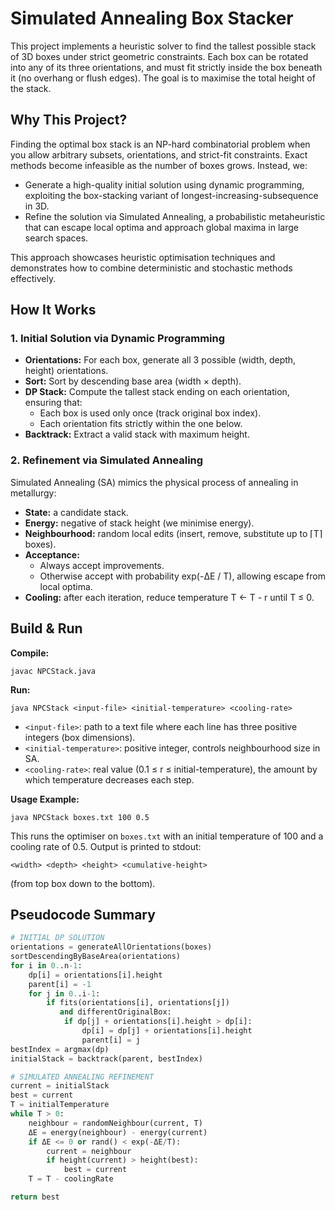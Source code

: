# Simulated Annealing Box Stacker

This project implements a heuristic solver to find the tallest possible stack of 3D boxes under strict geometric constraints. Each box can be rotated into any of its three orientations, and must fit strictly inside the box beneath it (no overhang or flush edges). The goal is to maximise the total height of the stack.

## Why This Project?

Finding the optimal box stack is an NP-hard combinatorial problem when you allow arbitrary subsets, orientations, and strict-fit constraints. Exact methods become infeasible as the number of boxes grows. Instead, we:

- Generate a high-quality initial solution using dynamic programming, exploiting the box-stacking variant of longest-increasing-subsequence in 3D.
- Refine the solution via Simulated Annealing, a probabilistic metaheuristic that can escape local optima and approach global maxima in large search spaces.

This approach showcases heuristic optimisation techniques and demonstrates how to combine deterministic and stochastic methods effectively.

## How It Works

### 1. Initial Solution via Dynamic Programming

- **Orientations:** For each box, generate all 3 possible (width, depth, height) orientations.
- **Sort:** Sort by descending base area (width × depth).
- **DP Stack:** Compute the tallest stack ending on each orientation, ensuring that:
  - Each box is used only once (track original box index).
  - Each orientation fits strictly within the one below.
- **Backtrack:** Extract a valid stack with maximum height.

### 2. Refinement via Simulated Annealing

Simulated Annealing (SA) mimics the physical process of annealing in metallurgy:

- **State:** a candidate stack.
- **Energy:** negative of stack height (we minimise energy).
- **Neighbourhood:** random local edits (insert, remove, substitute up to ⌈T⌉ boxes).
- **Acceptance:**
  - Always accept improvements.
  - Otherwise accept with probability exp(-ΔE / T), allowing escape from local optima.
- **Cooling:** after each iteration, reduce temperature T ← T - r until T ≤ 0.

## Build & Run

**Compile:**

```
javac NPCStack.java
```

**Run:**

```
java NPCStack <input-file> <initial-temperature> <cooling-rate>
```

- `<input-file>`: path to a text file where each line has three positive integers (box dimensions).
- `<initial-temperature>`: positive integer, controls neighbourhood size in SA.
- `<cooling-rate>`: real value (0.1 ≤ r ≤ initial-temperature), the amount by which temperature decreases each step.

**Usage Example:**

```
java NPCStack boxes.txt 100 0.5
```

This runs the optimiser on `boxes.txt` with an initial temperature of 100 and a cooling rate of 0.5. Output is printed to stdout:

```
<width> <depth> <height> <cumulative-height>
```
(from top box down to the bottom).

## Pseudocode Summary

```python
# INITIAL DP SOLUTION
orientations = generateAllOrientations(boxes)
sortDescendingByBaseArea(orientations)
for i in 0..n-1:
    dp[i] = orientations[i].height
    parent[i] = -1
    for j in 0..i-1:
        if fits(orientations[i], orientations[j])
           and differentOriginalBox:
            if dp[j] + orientations[i].height > dp[i]:
                dp[i] = dp[j] + orientations[i].height
                parent[i] = j
bestIndex = argmax(dp)
initialStack = backtrack(parent, bestIndex)

# SIMULATED ANNEALING REFINEMENT
current = initialStack
best = current
T = initialTemperature
while T > 0:
    neighbour = randomNeighbour(current, T)
    ΔE = energy(neighbour) - energy(current)
    if ΔE <= 0 or rand() < exp(-ΔE/T):
        current = neighbour
        if height(current) > height(best):
            best = current
    T = T - coolingRate

return best
```

